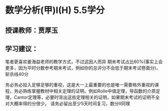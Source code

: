 # 数学分析(甲)I(H) 5.5学分
## 授课教师：贾厚玉

## 学习建议：
笔者更喜欢姜海益老师的教学方式，不过这因人而异
期末考试占比60%(事实上会更多，因为平时分数参考期末考试，例如你的总评分不会低于期末考试卷面分)，斩杀线40分

务必务必投入足够足够的重视，这是大一上最重要的也是唯一需要格外重视的课程，务必熟练掌握教材中相关定理的证明，例如Rolle中值定理，导函数的介质定理，Cantor定理等，必要时背出这些定理相关的证明，如果期末考试的证明不全对大概率得的分很少。
请务必留出至少5天时间复习，数分II同理